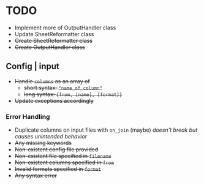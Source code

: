 # TODO
- Implement more of OutputHandler class
- Update SheetReformatter class
- ~~Create SheetReformatter class~~
- ~~Create OutputHandler class~~

## Config | input
- ~~Handle `columns` as an array of~~
	- ~~short syntax: `"name_of_column"`~~
	- ~~long syntax: `{from, [name], [format]}`~~
- ~~Update exceptions accordingly~~
### Error Handling
- Duplicate columns on input files with `on_join` (maybe) _doesn't break but causes unintended behavior_
- ~~Any missing keywords~~
- ~~Non-existent config file provided~~
- ~~Non-existent file specified in `filename`~~
- ~~Non-existent columns specified in `from`~~
- ~~Invalid formats specified in `format`~~
- ~~Any syntax error~~
